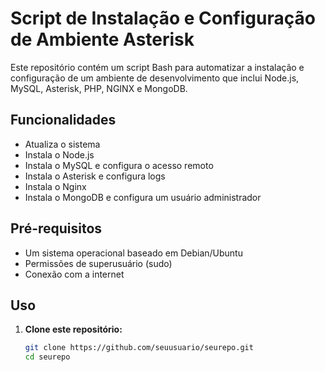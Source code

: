 # Script de Instalação e Configuração de Ambiente Asterisk

Este repositório contém um script Bash para automatizar a instalação e configuração de um ambiente de desenvolvimento que inclui Node.js, MySQL, Asterisk, PHP, NGINX e MongoDB.

## Funcionalidades

- Atualiza o sistema
- Instala o Node.js
- Instala o MySQL e configura o acesso remoto
- Instala o Asterisk e configura logs
- Instala o Nginx
- Instala o MongoDB e configura um usuário administrador

## Pré-requisitos

- Um sistema operacional baseado em Debian/Ubuntu
- Permissões de superusuário (sudo)
- Conexão com a internet

## Uso

1. **Clone este repositório:**
   ```bash
   git clone https://github.com/seuusuario/seurepo.git
   cd seurepo
